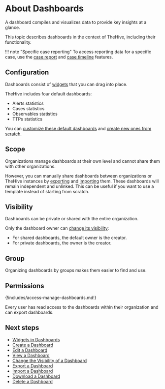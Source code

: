 # About Dashboards

A dashboard compiles and visualizes data to provide key insights at a glance.

This topic describes dashboards in the context of TheHive, including their functionality.

!!! note "Specific case reporting"
    To access reporting data for a specific case, use the [case report](../cases/cases-description/case-reports/about-case-reports.md) and [case timeline](../cases/cases-description/case-timelines/about-case-timelines.md) features.

## Configuration

Dashboards consist of [widgets](widgets-dashboards.md) that you can drag into place.

TheHive includes four default dashboards: 

* Alerts statistics
* Cases statistics
* Observables statistics
* TTPs statistics

You can [customize these default dashboards](edit-a-dashboard.md) and [create new ones from scratch](create-a-dashboard.md).

## Scope

Organizations manage dashboards at their own level and cannot share them with other organizations.

However, you can manually share dashboards between organizations or TheHive instances by [exporting](export-a-dashboard.md) and [importing](import-a-dashboard.md) them. These dashboards will remain independent and unlinked. This can be useful if you want to use a template instead of starting from scratch.

## Visibility

Dashboards can be private or shared with the entire organization.

Only the dashboard owner can [change its visibility](change-visibility-of-a-dashboard.md):

* For shared dashboards, the default owner is the creator.
* For private dashboards, the owner is the creator.

## Group

Organizing dashboards by groups makes them easier to find and use.

## Permissions

{!includes/access-manage-dashboards.md!}

Every user has read access to the dashboards within their organization and can export dashboards.

## Next steps

* [Widgets in Dashboards](widgets-dashboards.md)
* [Create a Dashboard](create-a-dashboard.md)
* [Edit a Dashboard](edit-a-dashboard.md)
* [View a Dashboard](view-a-dashboard.md)
* [Change the Visibility of a Dashboard](change-visibility-of-a-dashboard.md)
* [Export a Dashboard](export-a-dashboard.md)
* [Import a Dashboard](import-a-dashboard.md)
* [Download a Dashboard](download-a-dashboard.md)
* [Delete a Dashboard](delete-a-dashboard.md)